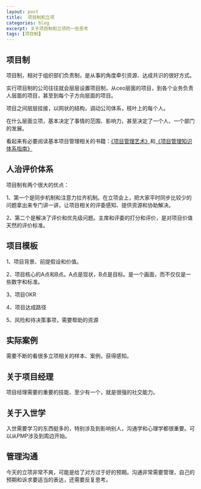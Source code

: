 ```yaml
---
layout: post
title:  项目制和立项
categories: blog
excerpt: 关于项目制和立项的一些思考
tags: [项目制]
---
```


## 项目制

项目制，相对于组织部们负责制，是从事的角度牵引资源、达成共识的很好方式。

实行项目制的公司往往就会层层设置项目制，从ceo层面的项目，到各个业务负责人层面的项目，甚至到每个子方向层面的项目。

项目之间层层挂接，以网状的结构，调动公司体系，枝叶上的每个人。

在什么层面立项，基本决定了事情的范围、影响力，甚至决定了一个人、一个部门的发展。

看起来有必要阅读基本项目管理相关的书籍：<a href="https://book.douban.com/subject/1767188/">《项目管理艺术》</a>和<a href="https://book.douban.com/subject/24697645/">《项目管理知识体系指南》</a>

## 人治评价体系

项目制有两个很大的优点：

1、第一个是同步机制和注意力拉齐机制。在立项会上，把大家平时同步比较少的问题拿出来专门讲一讲，让项目相关的评委感知、提供资源和协助解决。

2、第二个是解决了评价和优先级问题。主席和评委的打分和评价，是对项目价值天然的评价标准。

## 项目模板

1、项目背景、前提假设和价值。

2、项目核心的A点和B点。A点是现状，B点是目标。是一个画面，而不仅仅是一些数字和标准。

3、项目OKR

4、项目达成路径

5、风险和待决策事项，需要帮助的资源

## 实际案例

需要不断的看很多立项相关的样本、案例，获得感知。

## 关于项目经理

项目经理需要的重要的技能、至少有一个，就是很强的社交能力。

## 关于入世学

入世需要学习的东西挺多的，特别涉及到影响别人，沟通学和心理学都很重要。可以从PMP涉及到周边开始。

## 管理沟通

今天的立项非常不爽，可能是给了对方过于好的预期。沟通非常需要管理，自己的预期和诉求要适当的表达，还需要反复思考。